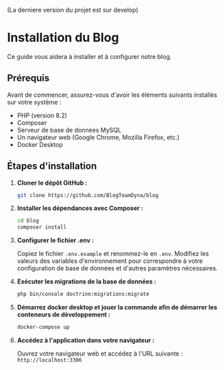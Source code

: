 (La derniere version du projet est sur develop)


# Installation du Blog

Ce guide vous aidera à installer et à configurer notre blog.

## Prérequis

Avant de commencer, assurez-vous d'avoir les éléments suivants installés sur votre système :

- PHP (version 8.2)
- Composer
- Serveur de base de données MySQL
- Un navigateur web (Google Chrome, Mozilla Firefox, etc.)
- Docker Desktop

## Étapes d'installation

1. **Cloner le dépôt GitHub :**

   ```bash
   git clone https://github.com/BlogTeamDyna/blog
   ```

2. **Installer les dépendances avec Composer :**

   ```bash
   cd blog
   composer install
   ```

3. **Configurer le fichier .env :**

   Copiez le fichier `.env.example` et renommez-le en `.env`. Modifiez les valeurs des variables d'environnement pour correspondre à votre configuration de base de données et d'autres paramètres nécessaires.
   

4. **Exécuter les migrations de la base de données :**

   ```bash
   php bin/console doctrine:migrations:migrate
   ```

5. **Démarrez docker desktop et jouer la commande afin de démarrer les conteneurs de développement :**

   ```bash
   docker-compose up
   ```

6. **Accédez à l'application dans votre navigateur :**

   Ouvrez votre navigateur web et accédez à l'URL suivante : `http://localhost:3306`

